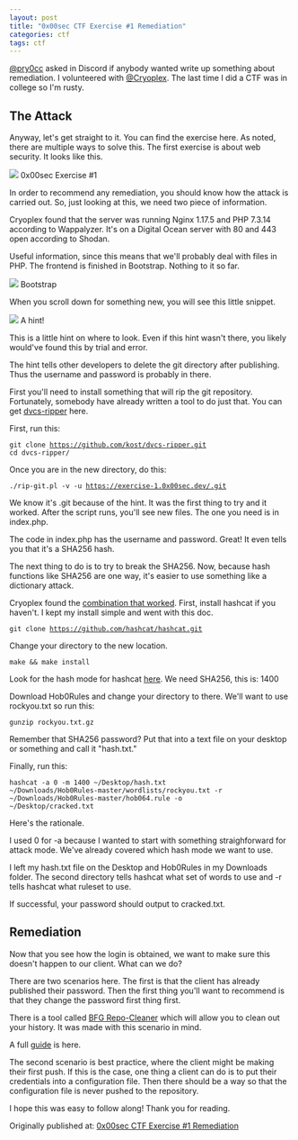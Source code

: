 ```yaml
---
layout: post
title: "0x00sec CTF Exercise #1 Remediation"
categories: ctf
tags: ctf
---
```


<a href="https://twitter.com/pry0cc">@pry0cc</a> asked in Discord if anybody wanted write up something about remediation. I volunteered with <a href="https://twitter.com/Cryoplex">@Cryoplex</a>. The last time I did a CTF was in college so I'm rusty.

## The Attack

Anyway, let's get straight to it. You can find the exercise here. As noted, there are multiple ways to solve this. The first exercise is about web security. It looks like this.

<img src="https://miro.medium.com/v2/resize:fit:1118/format:webp/1*eYT0vLFUsmRMyadtG_gN0Q.png">
0x00sec Exercise #1

In order to recommend any remediation, you should know how the attack is carried out. So, just looking at this, we need two piece of information.

Cryoplex found that the server was running Nginx 1.17.5 and PHP 7.3.14 according to Wappalyzer. It's on a Digital Ocean server with 80 and 443 open according to Shodan.

Useful information, since this means that we'll probably deal with files in PHP. The frontend is finished in Bootstrap. Nothing to it so far.

<img src="https://miro.medium.com/v2/resize:fit:1400/format:webp/1*OW4WKZ368jaE5rysnv6Rig.png">
Bootstrap

When you scroll down for something new, you will see this little snippet.

<img src="https://miro.medium.com/v2/resize:fit:1400/format:webp/1*iaEKVqKZTZswZBnWxsRdyQ.png">
A hint!

This is a little hint on where to look. Even if this hint wasn't there, you likely would've found this by trial and error.

The hint tells other developers to delete the git directory after publishing. Thus the username and password is probably in there.

First you'll need to install something that will rip the git repository. Fortunately, somebody have already written a tool to do just that. You can get <a href="https://github.com/kost/dvcs-ripper">dvcs-ripper</a> here.

First, run this:

<code>git clone https://github.com/kost/dvcs-ripper.git
cd dvcs-ripper/</code>

Once you are in the new directory, do this:

<code>./rip-git.pl -v -u https://exercise-1.0x00sec.dev/.git</code>

We know it's .git because of the hint. It was the first thing to try and it worked. After the script runs, you'll see new files. The one you need is in index.php.

The code in index.php has the username and password. Great! It even tells you that it's a SHA256 hash.

The next thing to do is to try to break the SHA256. Now, because hash functions like SHA256 are one way, it's easier to use something like a dictionary attack.

Cryoplex found the <a href="https://github.com/praetorian-code/Hob0Rules">combination that worked</a>. First, install hashcat if you haven't. I kept my install simple and went with this doc.

<code>git clone https://github.com/hashcat/hashcat.git</code>
 
Change your directory to the new location.

<code>make && make install</code>

Look for the hash mode for hashcat <a href="https://hashcat.net/wiki/doku.php?id=example_hashes">here</a>. We need SHA256, this is: 1400

Download Hob0Rules and change your directory to there. We'll want to use rockyou.txt so run this:

<code>gunzip rockyou.txt.gz</code>

Remember that SHA256 password? Put that into a text file on your desktop or something and call it "hash.txt."

Finally, run this:

<code>hashcat -a 0 -m 1400 ~/Desktop/hash.txt ~/Downloads/Hob0Rules-master/wordlists/rockyou.txt -r ~/Downloads/Hob0Rules-master/hob064.rule -o ~/Desktop/cracked.txt</code>

Here's the rationale.

I used 0 for -a because I wanted to start with something straighforward for attack mode. We've already covered which hash mode we want to use.

I left my hash.txt file on the Desktop and Hob0Rules in my Downloads folder. The second directory tells hashcat what set of words to use and -r tells hashcat what ruleset to use.

If successful, your password should output to cracked.txt.

## Remediation

Now that you see how the login is obtained, we want to make sure this doesn't happen to our client. What can we do?

There are two scenarios here. The first is that the client has already published their password. Then the first thing you'll want to recommend is that they change the password first thing first.

There is a tool called <a href="https://rtyley.github.io/bfg-repo-cleaner/">BFG Repo-Cleaner</a> which will allow you to clean out your history. It was made with this scenario in mind.

A full <a href="https://docs.github.com/en/authentication/keeping-your-account-and-data-secure/removing-sensitive-data-from-a-repository">guide</a> is here.

The second scenario is best practice, where the client might be making their first push. If this is the case, one thing a client can do is to put their credentials into a configuration file. Then there should be a way so that the configuration file is never pushed to the repository.

I hope this was easy to follow along! Thank you for reading.

Originally published at: [0x00sec CTF Exercise #1 Remediation](https://medium.com/@cassandriel/0x00sec-ctf-exercise-1-remediation-30a9cd74c950)

